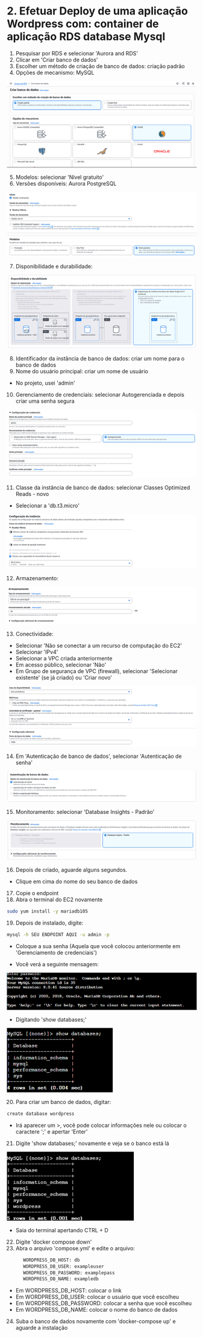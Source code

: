 # 2. Efetuar Deploy de uma aplicação Wordpress com: container de aplicação RDS database Mysql

1. Pesquisar por RDS e selecionar 'Aurora and RDS'
2. Clicar em 'Criar banco de dados'
3. Escolher um método de criação de banco de dados: criação padrão
4. Opções de mecanismo: MySQL

![alt text](images-dois/image-9.png)

5. Modelos: selecionar 'Nível gratuito'
6. Versões disponíveis: Aurora PostgreSQL

![alt text](images-dois/image-10.png)

7. Disponibilidade e durabilidade:

![alt text](images-dois/image-11.png)

8. Identificador da instância de banco de dados: criar um nome para o banco de dados
9. Nome do usuário principal: criar um nome de usuário
- No projeto, usei 'admin'
10. Gerenciamento de credenciais: selecionar Autogerenciada e depois criar uma senha segura

![alt text](images-dois/image-12.png)

11. Classe da instância de banco de dados: selecionar Classes Optimized Reads - novo
- Selecionar a 'db.t3.micro'

![alt text](images-dois/image-13.png)

12. Armazenamento:

![alt text](images-dois/image-14.png)

13. Conectividade: 
- Selecionar 'Não se conectar a um recurso de computação do EC2'
- Selecionar 'IPv4'
- Selecionar a VPC criada anteriormente
- Em acesso público, selecionar 'Não'
- Em Grupo de segurança de VPC (firewall), selecionar 'Selecionar existente' (se já criado) ou 'Criar novo'

![alt text](images-dois/image-15.png)

14. Em 'Autenticação de banco de dados', selecionar 'Autenticação de senha'

![alt text](images-dois/image-16.png)

15. Monitoramento: selecionar 'Database Insights - Padrão'

![alt text](images-dois/image-17.png)

16. Depois de criado, aguarde alguns segundos.
- Clique em cima do nome do seu banco de dados
17. Copie o endpoint
18. Abra o terminal do EC2 novamente
```bash
sudo yum install -y mariadb105
```

19. Depois de instalado, digite:
```bash
mysql -h SEU ENDPOINT AQUI -u admin -p
```
- Coloque a sua senha (Aquela que você colocou anteriormente em 'Gerenciamento de credenciais')

- Você verá a seguinte mensagem:

![alt text](images-dois/image-21.png)

- Digitando 'show databases;'

![alt text](images-dois/image-22.png)

20. Para criar um banco de dados, digitar:
```bash
create database wordpress
```
- Irá aparecer um >, você pode colocar informações nele ou colocar o caractere ';' e apertar 'Enter'

21. Digite 'show databases;' novamente e veja se o banco está lá

![alt text](images-dois/image-23.png)

- Saia do terminal apertando CTRL + D

22. Digite 'docker compose down' 
23. Abra o arquivo 'compose.yml' e edite o arquivo:
```bash
      WORDPRESS_DB_HOST: db
      WORDPRESS_DB_USER: exampleuser
      WORDPRESS_DB_PASSWORD: examplepass
      WORDPRESS_DB_NAME: exampledb
```

- Em WORDPRESS_DB_HOST: colocar o link
- Em WORDPRESS_DB_USER: colocar o usuário que você escolheu
- Em WORDPRESS_DB_PASSWORD: colocar a senha que você escolheu
- Em WORDPRESS_DB_NAME: colocar o nome do banco de dados

24. Suba o banco de dados novamente com 'docker-compose up' e aguarde a instalação
